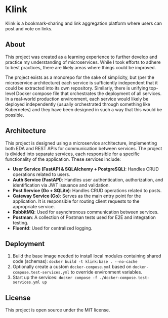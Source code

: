 # Klink

Klink is a bookmark-sharing and link aggregation platform where users can post and vote on links.

## About    

This project was created as a learning experience to further develop and practice my understanding of microservices. While I took efforts to adhere to best practices, there are likely areas where things could be improved.

The project exists as a monorepo for the sake of simplicity, but (per the microservice architecture) each service is sufficiently independent that it could be extracted into its own repository. Similarly, there is unifying top-level Docker compose file that orchestrates the deployment of all services. In a real-world production environment, each service would likely be deployed independently (usually orchestrated through something like Kubernetes) and they have been designed in such a way that this would be possible.


## Architecture

This project is designed using a microservice architecture, implementing both EDA and REST APIs for communication between services. The project is divided into separate services, each responsible for a specific functionality of the application. These services include:

* **User Service (FastAPI & SQLAlchemy + PostgreSQL)**: Handles CRUD operations related to users.
* **Auth Service (FastAPI)**: Handles user authentication, authorization, and identification via JWT issuance and validation.
* **Post Service (Go + SQLite)**: Handles CRUD operations related to posts.
* **Gateway Service (Go)**: Serves as the main entry point for the application. It is responsible for routing client requests to the appropriate service.
* **RabbitMQ**: Used for asynchronous communication between services.
* **Postman**: A collection of Postman tests used for E2E and integration testing.
* **Fluentd**: Used for centralized logging.


## Deployment

1. Build the base image needed to install local modules containing shared code (schemas): `docker build -t klink:base . --no-cache`
2. Optionally create a custom `docker-compose.yml` based on `docker-compose.test-services.yml` to override environment variables.
3. Start up the services: `docker compose -f ./docker-compose.test-services.yml up`


## License

This project is open source under the MIT license.

